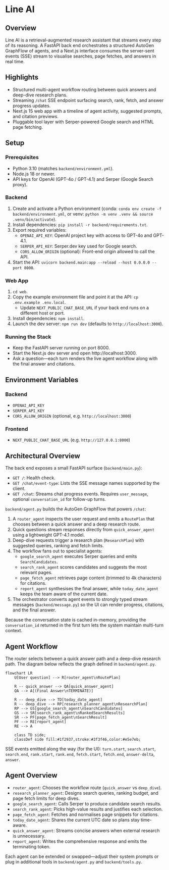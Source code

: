 # Line AI

## Overview

Line AI is a retrieval-augmented research assistant that streams every step of its reasoning. A FastAPI back end orchestrates a structured AutoGen GraphFlow of agents, and a Next.js interface consumes the server-sent events (SSE) stream to visualise searches, page fetches, and answers in real time.

## Highlights

- Structured multi-agent workflow routing between quick answers and deep-dive research plans.
- Streaming `/chat` SSE endpoint surfacing search, rank, fetch, and answer progress updates.
- Next.js 15 web app with a timeline of agent activity, suggested prompts, and citation previews.
- Pluggable tool layer with Serper-powered Google search and HTML page fetching.

## Setup

### Prerequisites

- Python 3.10 (matches `backend/environment.yml`).
- Node.js 18 or newer.
- API keys for OpenAI (GPT-4o / GPT-4.1) and Serper (Google Search proxy).

### Backend

1. Create and activate a Python environment (conda: `conda env create -f backend/environment.yml`, or venv: `python -m venv .venv && source .venv/bin/activate`).
2. Install dependencies: `pip install -r backend/requirements.txt`.
3. Export required variables:
   - `OPENAI_API_KEY`: OpenAI project key with access to GPT-4o and GPT-4.1.
   - `SERPER_API_KEY`: Serper.dev key used for Google search.
   - `CORS_ALLOW_ORIGIN` (optional): Front-end origin allowed to call the API.
4. Start the API: `uvicorn backend.main:app --reload --host 0.0.0.0 --port 8000`.

### Web App

1. `cd web`.
2. Copy the example environment file and point it at the API: `cp .env.example .env.local`.
   - Update `NEXT_PUBLIC_CHAT_BASE_URL` if your back end runs on a different host or port.
3. Install dependencies: `npm install`.
4. Launch the dev server: `npm run dev` (defaults to `http://localhost:3000`).

### Running the Stack

- Keep the FastAPI server running on port 8000.
- Start the Next.js dev server and open http://localhost:3000.
- Ask a question—each turn renders the live agent workflow along with the final answer and citations.

## Environment Variables

### Backend

- `OPENAI_API_KEY`
- `SERPER_API_KEY`
- `CORS_ALLOW_ORIGIN` (optional, e.g. `http://localhost:3000`)

### Frontend

- `NEXT_PUBLIC_CHAT_BASE_URL` (e.g. `http://127.0.0.1:8000`)

## Architectural Overview

The back end exposes a small FastAPI surface (`backend/main.py`):

- `GET /`: Health check.
- `GET /chat/event-type`: Lists the SSE message names supported by the client.
- `GET /chat`: Streams chat progress events. Requires `user_message`, optional `conversation_id` for follow-up turns.

`backend/agent.py` builds the AutoGen GraphFlow that powers `/chat`:

1. A `router_agent` inspects the user request and emits a `RoutePlan` that chooses between a quick answer and a deep research route.
2. Quick questions stream responses directly from `quick_answer_agent` using a lightweight GPT-4.1 model.
3. Deep-dive requests trigger a research plan (`ResearchPlan`) with suggested queries, ranking and fetch limits.
4. The workflow fans out to specialist agents:
   - `google_search_agent` executes Serper queries and emits `SearchCandidates`.
   - `search_rank_agent` scores candidates and suggests the most relevant pages.
   - `page_fetch_agent` retrieves page content (trimmed to 4k characters) for citations.
   - `report_agent` synthesises the final answer, while `today_date_agent` keeps the team aware of the current date.
5. The orchestrator converts agent events to strongly typed stream messages (`backend/message.py`) so the UI can render progress, citations, and the final answer.

Because the conversation state is cached in-memory, providing the `conversation_id` returned in the first turn lets the system maintain multi-turn context.

## Agent Workflow
The router selects between a quick answer path and a deep-dive research path. The diagram below reflects the graph defined in `backend/agent.py`.

```mermaid
flowchart LR
    U[User question] --> R[router_agent\nRoutePlan]

    R -- quick_answer --> QA[quick_answer_agent]
    QA --> A[(Final Answer\nTERMINATE)]

    R -- deep_dive --> TD[today_date_agent]
    R -- deep_dive --> RP[research_planner_agent\nResearchPlan]
    RP --> GS[google_search_agent\nSearchCandidates]
    GS --> SR[search_rank_agent\nRankedSearchResults]
    SR --> PF[page_fetch_agent\nSearchResult]
    PF --> RE[report_agent]
    RE --> A

    class TD side;
    classDef side fill:#1f2937,stroke:#3f3f46,color:#e5e7eb;
```

SSE events emitted along the way (for the UI): `turn.start`, `search.start`, `search.end`, `rank.start`, `rank.end`, `fetch.start`, `fetch.end`, `answer-delta`, `answer`.

## Agent Overview

- `router_agent`: Chooses the workflow route (`quick_answer` vs `deep_dive`).
- `research_planner_agent`: Designs search queries, ranking budget, and page fetch limits for deep dives.
- `google_search_agent`: Calls Serper to produce candidate search results.
- `search_rank_agent`: Picks high-value results and justifies each selection.
- `page_fetch_agent`: Fetches and normalises page snippets for citations.
- `today_date_agent`: Shares the current UTC date so plans stay time-aware.
- `quick_answer_agent`: Streams concise answers when external research is unnecessary.
- `report_agent`: Writes the comprehensive response and emits the terminating token.

Each agent can be extended or swapped—adjust their system prompts or plug in additional tools in `backend/agent.py` and `backend/tools.py`.
